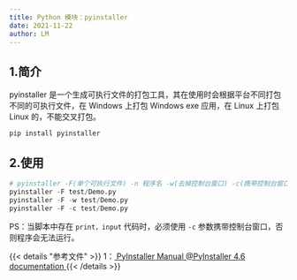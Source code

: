 ```yaml
---
title: Python 模块：pyinstaller
date: 2021-11-22
author: LM
---
```


## 1.简介

pyinstaller 是一个生成可执行文件的打包工具，其在使用时会根据平台不同打包不同的可执行文件，在 Windows 上打包 Windows exe 应用，在 Linux 上打包 Linux 的，不能交叉打包。

```
pip install pyinstaller
```

## 2.使用

```python
# pyinstaller -F(单个可执行文件) -n 程序名 -w(去掉控制台窗口) -c(携带控制台窗口) -i 图标.ico 脚本文件
pyinstaller -F test/Demo.py
pyinstaller -F -w test/Demo.py
pyinstaller -F -c test/Demo.py
```

PS：当脚本中存在 `print，input` 代码时，必须使用 `-c` 参数携带控制台窗口，否则程序会无法运行。

{{< details "参考文件" >}} 
1：[ PyInstaller Manual @PyInstaller 4.6 documentation ](https://pyinstaller.readthedocs.io/en/stable/)
{{< /details >}}